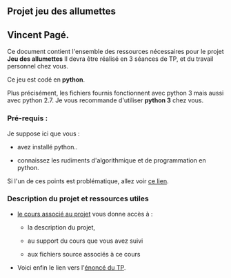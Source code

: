 ## Projet jeu des allumettes
## Vincent Pagé.

Ce document contient l'ensemble des ressources
nécessaires pour le projet **Jeu des allumettes**
Il devra être réalisé en 3 séances de TP, et du travail personnel chez vous.

Ce jeu est codé en **python**.

Plus précisément, les fichiers fournis fonctionnent avec python 3 mais aussi
avec python 2.7. Je vous recommande d'utiliser **python 3** chez vous.

### Pré-requis :

Je suppose ici que vous :
- avez installé python..

- connaissez les rudiments d'algorithmique et de programmation en python.

Si l'un de ces points est problématique, allez voir
[ce lien](../../Cours/README.md).

### Description du projet et ressources utiles

- [le cours associé au projet](Cours/cours.md) vous donne accès à :

  - la description du projet,

  - au support du cours que vous avez suivi

  - aux fichiers source associés à ce cours


- Voici enfin le lien vers l'[énoncé du TP](enonceTP.md).
